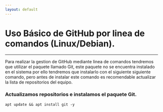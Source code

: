 ```yaml
---
layout: default
---
```


# Uso Básico de GitHub por linea de comandos (Linux/Debian).
***
Para realizar la gestion de GitHub mediante linea de comandos tendremos que utilizar el paquete llamado Git, este paquete no se encuentra instalado en el sistema por ello tendremos que instalarlo con el siguiente siguiente comando, pero antes de instalar este comando es recomendable actualizar la lista de repositorios del equipo.
<dl>

### Actualizamos repositorios e instalamos el paquete Git.

```
apt update && apt install git -y
```

<dt></dt>

